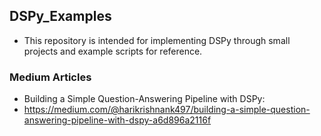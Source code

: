 ## DSPy_Examples
- This repository is intended for implementing DSPy through small projects and example scripts for reference.
### Medium Articles
- Building a Simple Question-Answering Pipeline with DSPy:
- https://medium.com/@harikrishnank497/building-a-simple-question-answering-pipeline-with-dspy-a6d896a2116f
